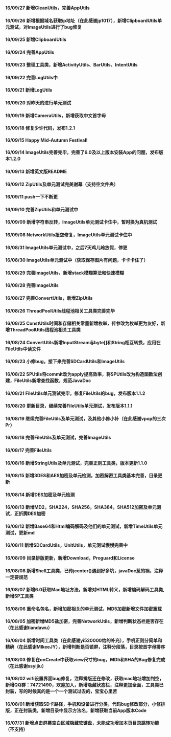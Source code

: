 ###
#### 16/09/27 新增CleanUtils，完善AppUtils
#### 16/09/26 新增根据域名获取ip地址（在此感谢jp1017），新增ClipboardUtils单元测试，对ImageUtils进行了bug修复
#### 16/09/25 新增ClipboardUtils
#### 16/09/24 完善AppUtils
#### 16/09/23 整理工具类，新增ActivityUtils、BarUtils、IntentUtils
#### 16/09/22 完善LogUtils中
#### 16/09/21 新增LogUtils
#### 16/09/20 对昨天的进行单元测试
#### 16/09/19 新增CameraUtils，新增获取中文首字母
#### 16/09/18 修复少许代码，发布1.2.1
#### 16/09/15 Happy Mid-Autumn Festival!
#### 16/09/14 ImageUtils完善完毕，完善了6.0及以上版本安装App的问题，发布版本1.2.0
#### 16/09/13 新增英文版README
#### 16/09/12 ZipUtils及单元测试完美谢幕（支持空文件夹）
#### 16/09/11 push一下不断更
#### 16/09/10 完善ZipUtils和单元测试中
#### 16/09/09 新增字符串反转，ImageUtils单元测试卡住中，暂时换为真机测试
#### 16/09/08 NetworkUtils报空修复，ImageUtils单元测试卡住中
#### 16/08/31 ImageUtils单元测试中，之后7天鸡儿岭放假，停更
#### 16/08/30 ImageUtils单元测试中（获取保存图片有问题，卡卡卡住了）
#### 16/08/29 完善ImageUtils，新增stack模糊算法和快速模糊
#### 16/08/28 完善ImageUtils
#### 16/08/27 完善ConvertUtils，新增ZipUtils
#### 16/08/26 ThreadPoolUtils线程池相关工具类完善完毕
#### 16/08/25 ConstUtils时间和存储相关常量新增枚举，传参改为枚举更为友好，新增ThreadPoolUtils线程池相关工具类
#### 16/08/24 ConvertUtils新增InputStream与byte[]和String相互转换，应用在FileUtils中读文件
#### 16/08/23 小修bug，接下来完善SDCardUtils和ImageUtils
#### 16/08/22 SPUtils将commit改为apply提高效率，将SPUtils改为构造函数法创建，FileUtils新增查找函数，规范JavaDoc
#### 16/08/21 FileUtils单元测试完毕，修复FileUtils的bug，发布版本1.1.2
#### 16/08/20 更新目录，继续完善FileUtils单元测试，发布版本1.1.1
#### 16/08/19 继续完善FileUtils及单元测试，及其他小修小补（在此感谢vpop的三次Pr）
#### 16/08/18 完善FileUtils及单元测试，完善ImageUtils
#### 16/08/17 完善FileUtils
#### 16/08/16 新增StringUtils及单元测试，完善正则工具类，版本更新1.1.0
#### 16/08/15 新增3DES和AES加密及单元检测，加密解密工具类基本完善，目录更新
#### 16/08/14 新增DES加密及单元检测
#### 16/08/13 新增MD2，SHA224，SHA256，SHA384，SHA512加密及单元测试，正折腾DES加密
#### 16/08/12 新增Base64和Html编码解码及他们的单元测试，新增TimeUtils单元测试，更新md
#### 16/08/11 新增SDCardUtils，UnitUtils，单元测试慢慢完善中
#### 16/08/09 目录排版更新，新增Download，Proguard和License
#### 16/08/08 新增Shell工具类，已传jcenter()遇到好多坑，javaDoc惹的祸，注释一定要规范
#### 16/08/07 新增6.0获取Mac地址方法，新增对HTML转义，新增编码解码工具类,新增SP工具类
#### 16/08/06 重命名包名，新增加密相关的单元测试，MD5加密新增文件加密重载
#### 16/08/05 加密新增MD5盐加密，完善NetworkUtils，新增判断状态栏是否存在（在此感谢tiandawu）
#### 16/08/04 新增时间工具类（在此感谢yi520000给的补充），手机正则分简单和精确（在此感谢MIkeeJY），新增判断是否锁屏，注释分段落，目录按首字母排序
#### 16/08/03 修复在onCreate中获取view尺寸的bug，MD5和SHA的Bug修复完成（在此感谢ssyijiu）
#### 16/08/02 wifi设置界面bug修复，注释排版还在修改，获取mac地址增加判空，新增QQ群：74721490，欢迎加入，新增隐藏状态栏，注释更加全面，工具类已封装，写的时候真的是一个一个测试过去的，宝宝心里苦
#### 16/08/01 新增获取SD卡路径，手机和设备进行分类，代码bug修改部分，小修排版，正在封装类，新增目录中显示方法名，新增获取当前App版本Code
#### 16/07/31 新增点击屏幕空白区域隐藏软键盘，未能成功增加本页目录跳转功能（不支持）
